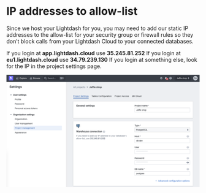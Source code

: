 # IP addresses to allow-list

Since we host your Lightdash for you, you may need to add our static IP addresses to the allow-list for your security group or firewall rules so they don’t block calls from your Lightdash Cloud to your connected databases.

If you login at **app.lightdash.cloud** use **35.245.81.252**
If you login at **eu1.lightdash.cloud** use **34.79.239.130**
If you login at something else, look for the IP in the project settings page.

![screenshot-ip-address](assets/screenshot-ip-address.png)


